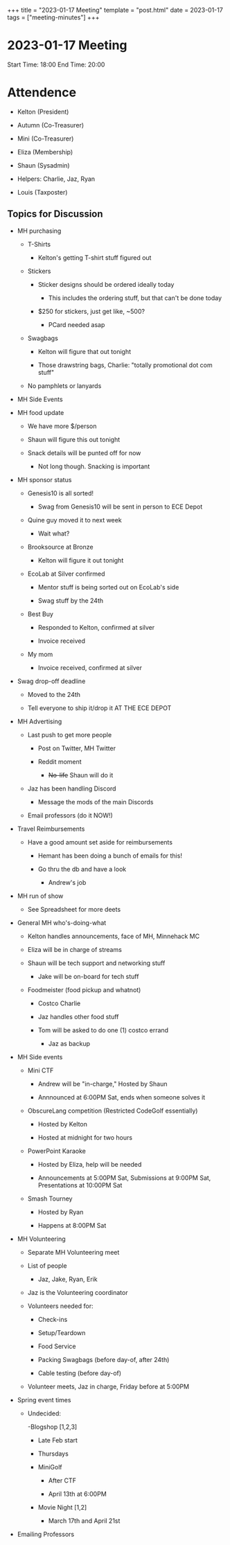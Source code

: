+++
title = "2023-01-17 Meeting"
template = "post.html"
date = 2023-01-17
tags = ["meeting-minutes"]
+++
# 2023-01-17 Meeting

Start Time: 18:00
End Time: 20:00

# Attendence
- Kelton (President)

- Autumn (Co-Treasurer)

- Mini (Co-Treasurer)

- Eliza (Membership)

- Shaun (Sysadmin)

- Helpers: Charlie, Jaz, Ryan

- Louis (Taxposter)

## Topics for Discussion

- MH purchasing

  - T-Shirts

    - Kelton's getting T-shirt stuff figured out

  - Stickers

    - Sticker designs should be ordered ideally today

      - This includes the ordering stuff, but that can't be done today

    - $250 for stickers, just get like, ~500?

      - PCard needed asap

  - Swagbags

    - Kelton will figure that out tonight

    - Those drawstring bags, Charlie: "totally promotional dot com stuff"

  - No pamphlets or lanyards
  
- MH Side Events

- MH food update

  - We have more $/person

  - Shaun will figure this out tonight

  - Snack details will be punted off for now

    - Not long though. Snacking is important

- MH sponsor status

  - Genesis10 is all sorted!

    - Swag from Genesis10 will be sent in person to ECE Depot

  - Quine guy moved it to next week

    - Wait what?

  - Brooksource at Bronze

    - Kelton will figure it out tonight

  - EcoLab at Silver confirmed

    - Mentor stuff is being sorted out on EcoLab's side

    - Swag stuff by the 24th

  - Best Buy
  
    - Responded to Kelton, confirmed at silver

    - Invoice received 

  - My mom

    - Invoice received, confirmed at silver

- Swag drop-off deadline

  - Moved to the 24th

  - Tell everyone to ship it/drop it AT THE ECE DEPOT

- MH Advertising

  - Last push to get more people 

    - Post on Twitter, MH Twitter

    - Reddit moment

      - ~~No-life~~ Shaun will do it

  - Jaz has been handling Discord

    - Message the mods of the main Discords

  - Email professors (do it NOW!)

- Travel Reimbursements

  - Have a good amount set aside for reimbursements

    - Hemant has been doing a bunch of emails for this!

    - Go thru the db and have a look

      - Andrew's job

- MH run of show

  - See Spreadsheet for more deets

- General MH who's-doing-what

  - Kelton handles announcements, face of MH, Minnehack MC

  - Eliza will be in charge of streams

  - Shaun will be tech support and networking stuff

    - Jake will be on-board for tech stuff

  - Foodmeister (food pickup and whatnot)

    - Costco Charlie

    - Jaz handles other food stuff

    - Tom will be asked to do one (1) costco errand

      - Jaz as backup

- MH Side events

  - Mini CTF

    - Andrew will be "in-charge," Hosted by Shaun

    - Annnounced at 6:00PM Sat, ends when someone solves it 

  - ObscureLang competition (Restricted CodeGolf essentially)

    - Hosted by Kelton

    - Hosted at midnight for two hours

  - PowerPoint Karaoke

    - Hosted by Eliza, help will be needed

    - Announcements at 5:00PM Sat, Submissions at 9:00PM Sat, Presentations at 10:00PM Sat 

  - Smash Tourney

    - Hosted by Ryan

    - Happens at 8:00PM Sat

- MH Volunteering

  - Separate MH Volunteering meet

  - List of people

    - Jaz, Jake, Ryan, Erik

  - Jaz is the Volunteering coordinator

  - Volunteers needed for:

    - Check-ins

    - Setup/Teardown

    - Food Service

    - Packing Swagbags (before day-of, after 24th)

    - Cable testing (before day-of)

  - Volunteer meets, Jaz in charge, Friday before at 5:00PM

- Spring event times

  - Undecided:

    -Blogshop [1,2,3]

      - Late Feb start

      - Thursdays 

    - MiniGolf

      - After CTF

      - April 13th at 6:00PM
    
    - Movie Night [1,2]

      - March 17th and April 21st

- Emailing Professors

